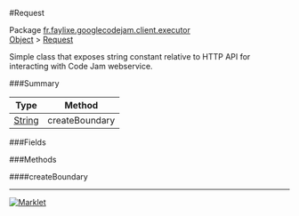 #Request

Package [fr.faylixe.googlecodejam.client.executor](../)<br>
[Object](../../../../java/langObject.md) > [Request](Request.md)

<p>Simple class that exposes string constant
 relative to HTTP API for interacting with
 Code Jam webservice.</p>

###Summary


| Type | Method |
| --- | --- |
| [String](../../../../java/langString.md) | createBoundary |

###Fields


###Methods

####createBoundary


---
[![Marklet](https://img.shields.io/badge/Generated%20by-Marklet-green.svg)](https://github.com/Faylixe/marklet)